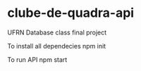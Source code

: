 # clube-de-quadra-api
UFRN Database class final project

To install all dependecies
npm init

To run API
npm start
